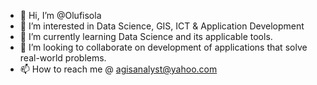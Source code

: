 - 👋 Hi, I’m @Olufisola
- 👀 I’m interested in Data Science, GIS, ICT & Application Development
- 🌱 I’m currently learning Data Science and its applicable tools.
- 💞️ I’m looking to collaborate on development of applications that solve real-world problems.
- 📫 How to reach me @ agisanalyst@yahoo.com 

<!---
Olufisola/Olufisola is a ✨ special ✨ repository because its `README.md` (this file) appears on your GitHub profile.
You can click the Preview link to take a look at your changes.
--->
